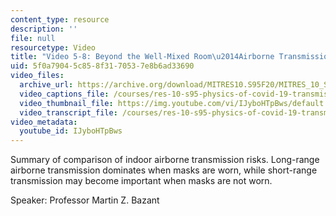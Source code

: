 ```yaml
---
content_type: resource
description: ''
file: null
resourcetype: Video
title: "Video 5-8: Beyond the Well-Mixed Room\u2014Airborne Transmission Indoors"
uid: 5f0a7904-5c85-8f31-7053-7e8b6ad33690
video_files:
  archive_url: https://archive.org/download/MITRES10.S95F20/MITRES_10_S95F20_0508_300k.mp4
  video_captions_file: /courses/res-10-s95-physics-of-covid-19-transmission-fall-2020/c0d8395a59945f3db5efa469abd9b5aa_IJyboHTpBws.vtt
  video_thumbnail_file: https://img.youtube.com/vi/IJyboHTpBws/default.jpg
  video_transcript_file: /courses/res-10-s95-physics-of-covid-19-transmission-fall-2020/93d7e294f19b7af6d1d87d1d6633ceb0_IJyboHTpBws.pdf
video_metadata:
  youtube_id: IJyboHTpBws
---
```


Summary of comparison of indoor airborne transmission risks. Long-range airborne transmission dominates when masks are worn, while short-range transmission may become important when masks are not worn.

Speaker: Professor Martin Z. Bazant